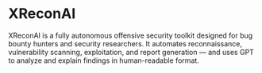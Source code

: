 # XReconAI
XReconAI is a fully autonomous offensive security toolkit designed for bug bounty hunters and security researchers. It automates reconnaissance, vulnerability scanning, exploitation, and report generation — and uses GPT to analyze and explain findings in human-readable format.
